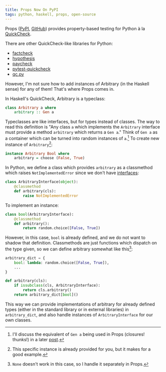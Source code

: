 ```yaml
---
title: Props Now On PyPI
tags: python, haskell, props, open-source
---
```


Props ([PyPI](https://pypi.python.org/pypi/props/), [GitHub](https://github.com/zeckalpha/props)) provides property-based testing for Python à la [QuickCheck](http://en.wikipedia.org/wiki/QuickCheck).

There are other QuickCheck-like libraries for Python:

- [factcheck](https://github.com/npryce/python-factcheck)
- [hypothesis](http://www.drmaciver.com/2013/03/quickcheck-style-testing-in-python-with-hypothesis/)
- [paycheck](https://github.com/markchadwick/paycheck)
- [pytest-quickcheck](https://pypi.python.org/pypi/pytest-quickcheck/)
- [qc.py](http://dan.bravender.us/2009/6/21/Simple_Quickcheck_implementation_for_Python.html)

However, I'm not sure how to add instances of Arbitrary (in the Haskell sense) for any of them! That's where Props comes in.

In Haskell's QuickCheck, Arbitrary is a typeclass:

~~~ Haskell
class Arbitrary a where
    arbitrary :: Gen a
~~~

Typeclasses are like interfaces, but for types instead of classes. The way to read this definition is "Any class `a` which implements the `Arbitrary` interface must provide a method `arbitrary` which returns a `Gen a`." Think of `Gen a` as a container which can be turned into random instances of `a`.[^1] To create new instance of `Arbitrary`[^2]:

~~~ Haskell
instance Arbitrary Bool where
    arbitrary = choose (False, True)
~~~

[^1]: I'll discuss the equivalent of `Gen a` being used in Props (closures! thunks!) in a later [post](/posts/2014-02-20-props-gen-a-thunks-and-closures.html).
[^2]: This specific instance is already provided for you, but it makes for a good example.


In Python, we define a class which provides `arbitrary` as a classmethod which raises `NotImplementedError` since we don't have [interfaces](/posts/2014-01-29-interfaces-in-python.html):

~~~ Python
class ArbitraryInterface(object):
    @classmethod
    def arbitrary(cls):
        raise NotImplementedError
~~~

To implement an instance:

~~~ Python
class bool(ArbitraryInterface):
    @classmethod
    def arbitrary():
        return random.choice([False, True])
~~~

However, in this case, `bool` is already defined, and we do not want to shadow that definition. Classmethods are just functions which dispatch on the type given, so we can define arbitrary somewhat like this[^3]:

~~~ Python
arbitrary_dict = {
    bool: lambda: random.choice([False, True]),
    ...
}

def arbitrary(cls):
    if issubclass(cls, ArbitraryInterface):
        return cls.arbitrary()
    return arbitrary_dict[bool]()
~~~

[^3]: `None` doesn't work in this case, so I handle it separately in Props.

This way we can provide implementations of arbitrary for already defined types (either in the standard library or in external libraries) in `arbitrary_dict`, and also handle instances of `ArbitraryInterface` for our own classes.
